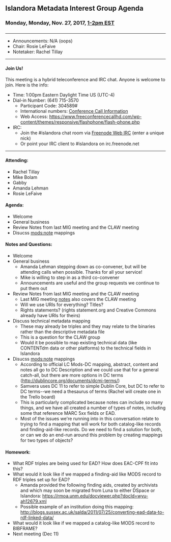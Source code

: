 ## Islandora Metadata Interest Group Agenda
### Monday, Monday, Nov. 27, 2017, [1-2pm EST](http://www.thetimezoneconverter.com/?t=1%20pm&tz=Toronto&)
### 
---
* Announcements: N/A (oops)
* Chair: Rosie LeFaive
* Notetaker: Rachel Tillay  

---

#### Join Us!
This meeting is a hybrid teleconference and IRC chat. Anyone is welcome to join. Here is the info:
* Time: 1:00pm Eastern Daylight Time US (UTC-4)
* Dial-in Number: (641) 715-3570
  * Participant Code: 304589#
  * International numbers: [Conference Call Information](https://github.com/Islandora-CLAW/CLAW/wiki/Conference-Call-Information)
  * Web Access: https://www.freeconferencecallhd.com/wp-content/themes/responsive/flashphone/flash-phone.php
* IRC:
  * Join the #islandora chat room via [Freenode Web IRC](http://webchat.freenode.net/) (enter a unique nick)
  * Or point your IRC client to #islandora on irc.freenode.net
---

#### Attending:
* Rachel Tillay
* Mike Bolam
* Gabby
* Amanda Lehman
* Rosie LeFaive

#### Agenda:
* Welcome
* General business
* Review Notes from last MIG meeting and the CLAW meeting
* Disucss [mods:note](https://trello.com/c/BDRishWv) mappings

#### Notes and Questions:
* Welcome
* General business
     * Amanda Lehman stepping down as co-convener, but will be attending calls when possible. Thanks for all your service! 
     * Mike is willing to step in as a third co-convener
     * Announcements are useful and the group requests we continue to put them out
* Review Notes from last MIG meeting and the CLAW meeting
     * Last MIG meeting [notes](https://github.com/islandora-interest-groups/Islandora-Metadata-Interest-Group/blob/master/Meetings/2017_11_13.md) also covers the CLAW meeting
     * Will we use URIs for everything? Titles? 
     * Rights statements? (rights statement.org and Creative Commons already have URIs for theirs)
* Discuss technical metadata mapping
     * These may already be triples and they may relate to the binaries rather than the descriptive metadata file
     * This is a question for the CLAW group
     * Would it be possible to map existing technical data (like CONTENTdm data or other platforms) to the technical fields in Islandora
* Disucss [mods:note](https://trello.com/c/BDRishWv) mappings
     * According to official LC Mods-DC mapping, abstract, content and notes all go to DC Description and we could use that for a general catch-all, but there are more options in DC terms (http://dublincore.org/documents/dcmi-terms/)
     * Samvera uses DC 11 to refer to simple Dublin Core, but DC to refer to DC terms--we need a thesaurus of terms (Rachel will create one in the Trello board)
     * This is particularly complicated because notes can include so many things, and we have all created a number of types of notes, including some that reference MARC 5xx fields or EAD.
     * Most of the issues we're running into in this conversation relate to trying to find a mapping that will work for both catalog-like records and finding-aid-like records. Do we need to find a solution for both, or can we do an end-run around this problem by creating mappings for two types of objects?

#### Homework: 
* What RDF triples are being used for EAD? How does EAC-CPF fit into this?
* What would it look like if we mapped a finding-aid like MODS record to RDF triples set up for EAD?
     * Amanda provided the following finding aids, created by archivists and which may soon be migrated from Luna to either DSpace or Islandora: https://rmoa.unm.edu/docviewer.php?docId=wyu-ah12679.xml
     * Possible example of an institution doing this mapping: http://blogs.sussex.ac.uk/salda/2011/07/25/converting-ead-data-to-rdf-linked-data/
* What would it look like if we mapped a catalog-like MODS record to BIBFRAME?
* Next meeting (Dec 11)
